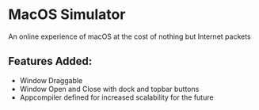 # MacOS Simulator

An online experience of macOS at the cost of nothing but Internet packets

## Features Added: 

- Window Draggable
- Window Open and Close with dock and topbar buttons
- Appcompiler defined for increased scalability for the future